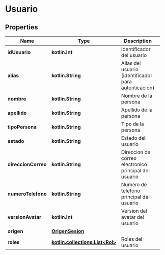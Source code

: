 
# Usuario

## Properties
Name | Type | Description | Notes
------------ | ------------- | ------------- | -------------
**idUsuario** | **kotlin.Int** | Identificador del usuario |  [optional]
**alias** | **kotlin.String** | Alias del usuario (identificador para autenticacion) |  [optional]
**nombre** | **kotlin.String** | Nombre de la persona |  [optional]
**apellido** | **kotlin.String** | Apellido de la persona |  [optional]
**tipoPersona** | **kotlin.String** | Tipo de la persona |  [optional]
**estado** | **kotlin.String** | Estado del usuario |  [optional]
**direccionCorreo** | **kotlin.String** | Direccion de correo electronico principal del usuario |  [optional]
**numeroTelefono** | **kotlin.String** | Numero de telefono principal del usuario |  [optional]
**versionAvatar** | **kotlin.Int** | Version del avatar del usuario |  [optional]
**origen** | [**OrigenSesion**](OrigenSesion.md) |  |  [optional]
**roles** | [**kotlin.collections.List&lt;Rol&gt;**](Rol.md) | Roles del usuario |  [optional]



